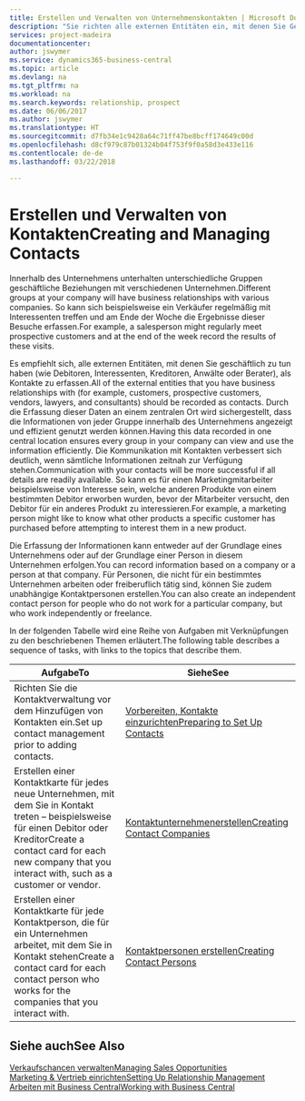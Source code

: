 ```yaml
---
title: Erstellen und Verwalten von Unternehmenskontakten | Microsoft Docs
description: "Sie richten alle externen Entitäten ein, mit denen Sie Geschäftsbeziehungen haben (wie Debitoren, Interessenten, Kreditoren und Berater)."
services: project-madeira
documentationcenter: 
author: jswymer
ms.service: dynamics365-business-central
ms.topic: article
ms.devlang: na
ms.tgt_pltfrm: na
ms.workload: na
ms.search.keywords: relationship, prospect
ms.date: 06/06/2017
ms.author: jswymer
ms.translationtype: HT
ms.sourcegitcommit: d7fb34e1c9428a64c71ff47be8bcff174649c00d
ms.openlocfilehash: d8cf979c87b01324b04f753f9f0a58d3e433e116
ms.contentlocale: de-de
ms.lasthandoff: 03/22/2018

---
```

# <a name="creating-and-managing-contacts"></a><span data-ttu-id="df0ea-103">Erstellen und Verwalten von Kontakten</span><span class="sxs-lookup"><span data-stu-id="df0ea-103">Creating and Managing Contacts</span></span>
<span data-ttu-id="df0ea-104">Innerhalb des Unternehmens unterhalten unterschiedliche Gruppen geschäftliche Beziehungen mit verschiedenen Unternehmen.</span><span class="sxs-lookup"><span data-stu-id="df0ea-104">Different groups at your company will have business relationships with various companies.</span></span> <span data-ttu-id="df0ea-105">So kann sich beispielsweise ein Verkäufer regelmäßig mit Interessenten treffen und am Ende der Woche die Ergebnisse dieser Besuche erfassen.</span><span class="sxs-lookup"><span data-stu-id="df0ea-105">For example, a salesperson might regularly meet prospective customers and at the end of the week record the results of these visits.</span></span>

<span data-ttu-id="df0ea-106">Es empfiehlt sich, alle externen Entitäten, mit denen Sie geschäftlich zu tun haben (wie Debitoren, Interessenten, Kreditoren, Anwälte oder Berater), als Kontakte zu erfassen.</span><span class="sxs-lookup"><span data-stu-id="df0ea-106">All of the external entities that you have business relationships with (for example, customers, prospective customers, vendors, lawyers, and consultants) should be recorded as contacts.</span></span> <span data-ttu-id="df0ea-107">Durch die Erfassung dieser Daten an einem zentralen Ort wird sichergestellt, dass die Informationen von jeder Gruppe innerhalb des Unternehmens angezeigt und effizient genutzt werden können.</span><span class="sxs-lookup"><span data-stu-id="df0ea-107">Having this data recorded in one central location ensures every group in your company can view and use the information efficiently.</span></span> <span data-ttu-id="df0ea-108">Die Kommunikation mit Kontakten verbessert sich deutlich, wenn sämtliche Informationen zeitnah zur Verfügung stehen.</span><span class="sxs-lookup"><span data-stu-id="df0ea-108">Communication with your contacts will be more successful if all details are readily available.</span></span> <span data-ttu-id="df0ea-109">So kann es für einen Marketingmitarbeiter beispielsweise von Interesse sein, welche anderen Produkte von einem bestimmten Debitor erworben wurden, bevor der Mitarbeiter versucht, den Debitor für ein anderes Produkt zu interessieren.</span><span class="sxs-lookup"><span data-stu-id="df0ea-109">For example, a marketing person might like to know what other products a specific customer has purchased before attempting to interest them in a new product.</span></span>

<span data-ttu-id="df0ea-110">Die Erfassung der Informationen kann entweder auf der Grundlage eines Unternehmens oder auf der Grundlage einer Person in diesem Unternehmen erfolgen.</span><span class="sxs-lookup"><span data-stu-id="df0ea-110">You can record information based on a company or a person at that company.</span></span> <span data-ttu-id="df0ea-111">Für Personen, die nicht für ein bestimmtes Unternehmen arbeiten oder freiberuflich tätig sind, können Sie zudem unabhängige Kontaktpersonen erstellen.</span><span class="sxs-lookup"><span data-stu-id="df0ea-111">You can also create an independent contact person for people who do not work for a particular company, but who work independently or freelance.</span></span>

<span data-ttu-id="df0ea-112">In der folgenden Tabelle wird eine Reihe von Aufgaben mit Verknüpfungen zu den beschriebenen Themen erläutert.</span><span class="sxs-lookup"><span data-stu-id="df0ea-112">The following table describes a sequence of tasks, with links to the topics that describe them.</span></span>

| <span data-ttu-id="df0ea-113">Aufgabe</span><span class="sxs-lookup"><span data-stu-id="df0ea-113">To</span></span> | <span data-ttu-id="df0ea-114">Siehe</span><span class="sxs-lookup"><span data-stu-id="df0ea-114">See</span></span> |
| --- | --- |
| <span data-ttu-id="df0ea-115">Richten Sie die Kontaktverwaltung vor dem Hinzufügen von Kontakten ein.</span><span class="sxs-lookup"><span data-stu-id="df0ea-115">Set up contact management prior to adding contacts.</span></span> |[<span data-ttu-id="df0ea-116">Vorbereiten, Kontakte einzurichten</span><span class="sxs-lookup"><span data-stu-id="df0ea-116">Preparing to Set Up Contacts</span></span>](marketing-setup-contacts.md) |
| <span data-ttu-id="df0ea-117">Erstellen einer Kontaktkarte für jedes neue Unternehmen, mit dem Sie in Kontakt treten – beispielsweise für einen Debitor oder Kreditor</span><span class="sxs-lookup"><span data-stu-id="df0ea-117">Create a contact card for each new company that you interact with, such as a customer or vendor.</span></span> |[<span data-ttu-id="df0ea-118">Kontaktunternehmenerstellen</span><span class="sxs-lookup"><span data-stu-id="df0ea-118">Creating Contact Companies</span></span>](marketing-create-contact-companies.md) |
| <span data-ttu-id="df0ea-119">Erstellen einer Kontaktkarte für jede Kontaktperson, die für ein Unternehmen arbeitet, mit dem Sie in Kontakt stehen</span><span class="sxs-lookup"><span data-stu-id="df0ea-119">Create a contact card for each contact person who works for the companies that you interact with.</span></span> |[<span data-ttu-id="df0ea-120">Kontaktpersonen erstellen</span><span class="sxs-lookup"><span data-stu-id="df0ea-120">Creating Contact Persons</span></span>](marketing-create-contact-persons.md) |

## <a name="see-also"></a><span data-ttu-id="df0ea-121">Siehe auch</span><span class="sxs-lookup"><span data-stu-id="df0ea-121">See Also</span></span>
[<span data-ttu-id="df0ea-122">Verkaufschancen verwalten</span><span class="sxs-lookup"><span data-stu-id="df0ea-122">Managing Sales Opportunities</span></span>](marketing-manage-sales-opportunities.md)  
[<span data-ttu-id="df0ea-123">Marketing & Vertrieb einrichten</span><span class="sxs-lookup"><span data-stu-id="df0ea-123">Setting Up Relationship Management</span></span>](marketing-setup-marketing.md)  
[<span data-ttu-id="df0ea-124">Arbeiten mit  Business Central</span><span class="sxs-lookup"><span data-stu-id="df0ea-124">Working with Business Central</span></span>](ui-work-product.md)  

